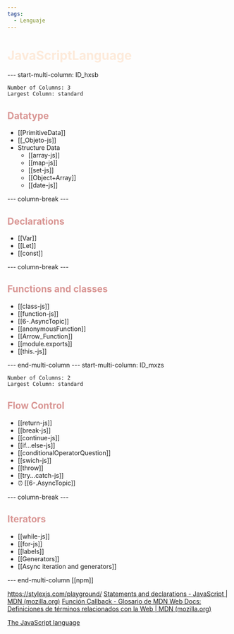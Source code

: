 ```yaml
---
tags:
  - Lenguaje
---
```

# <font color="#fdeada">JavaScriptLanguage</font>

--- start-multi-column: ID_hxsb
```column-settings
Number of Columns: 3
Largest Column: standard
```

## <font color="#d99694">Datatype</font>
- [[PrimitiveData]]
- [[_Objeto-js]]
- Structure Data
	- [[array-js]]
	- [[map-js]]
	- [[set-js]]
	- [[Object+Array]]
	- [[date-js]]

--- column-break ---

## <font color="#d99694">Declarations</font>
- [[Var]]
- [[Let]]
- [[const]]


--- column-break ---

## <font color="#d99694">Functions and classes</font>
- [[class-js]]
- [[function-js]]
-  [[6-.AsyncTopic]]
- [[anonymousFunction]]
- [[Arrow_Function]]
- [[module.exports]]
- [[this.-js]]


--- end-multi-column
--- start-multi-column: ID_mxzs
```column-settings
Number of Columns: 2
Largest Column: standard
```

## <font color="#d99694">Flow Control</font>
- [[return-js]]
- [[break-js]]
- [[continue-js]]
- [[if...else-js]]
- [[conditionalOperatorQuestion]]
 - [[swich-js]]
- [[throw]]
- [[try...catch-js]]
- ⏰ [[6-.AsyncTopic]]


--- column-break ---

## <font color="#d99694">Iterators</font>
- [[while-js]]
- [[for-js]]
- [[labels]]
- [[Generators]]
- [[Async iteration and generators]]


--- end-multi-column
[[npm]]

https://stylexjs.com/playground/
[Statements and declarations - JavaScript | MDN (mozilla.org)](https://developer.mozilla.org/en-US/docs/Web/JavaScript/Reference/Statements)
[Función Callback - Glosario de MDN Web Docs: Definiciones de términos relacionados con la Web | MDN (mozilla.org)](https://developer.mozilla.org/es/docs/Glossary/Callback_function)

[The JavaScript language](https://javascript.info/js)
